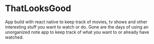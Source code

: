 # ThatLooksGood

App build with react native to keep track of movies, tv shows and other interesting stuff you want to watch or do. Gone are the days of using an unorganized note app to keep track of what you want to or already have watched.
